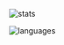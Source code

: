 ![stats](https://github-readme-stats.vercel.app/api?username=henryli17&show_icons=true&count_private=true&theme=graywhite)

![languages](https://github-readme-stats.vercel.app/api/top-langs/?username=henryli17&layout=compact&exclude_repo=repo,henryli17.github.io&theme=graywhite)
